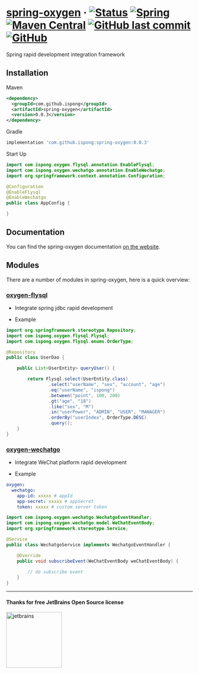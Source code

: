 # [spring-oxygen](https://github.com/ispong/spring-oxygen) &middot; [![Status](https://img.shields.io/badge/status-developing-ff69b4?style=flat-square)](https://github.com/ispong/spring-oxygen) [![Spring](https://img.shields.io/badge/spring-2.2.x-blue?style=flat-square)](https://spring.io/) [![Maven Central](https://img.shields.io/maven-central/v/com.github.ispong/spring-oxygen-flysql?style=flat-square)](https://search.maven.org/search?q=g:com.github.ispong) [![GitHub last commit](https://img.shields.io/github/last-commit/ispong/spring-oxygen?style=flat-square)](https://github.com/ispong/spring-oxygen) [![GitHub](https://img.shields.io/github/license/ispong/spring-oxygen?style=flat-square)](https://github.com/ispong/spring-oxygen/blob/master/LICENSE)

Spring rapid development integration framework

## Installation

Maven
```xml
<dependency>
  <groupId>com.github.ispong</groupId>
  <artifactId>spring-oxygen</artifactId>
  <version>0.0.3</version>
</dependency>
```

Gradle
```groovy
implementation 'com.github.ispong:spring-oxygen:0.0.3'
```

Start Up
```java
import com.ispong.oxygen.flysql.annotation.EnableFlysql;
import com.ispong.oxygen.wechatgo.annotation.EnableWechatgo;
import org.springframework.context.annotation.Configuration;

@Configuration
@EnableFlysql
@EnableWechatgo
public class AppConfig {

}
```

## Documentation

You can find the spring-oxygen documentation [on the website](https://ispong.gitee.io/spring-oxygen).  

## Modules

There are a number of modules in spring-oxygen, here is a quick overview:

### [oxygen-flysql](https://ispong.gitee.io/spring-oxygen)

- Integrate spring jdbc rapid development

- Example
```java
import org.springframework.stereotype.Repository;
import com.ispong.oxygen.flysql.Flysql;
import com.ispong.oxygen.flysql.enums.OrderType;

@Repository
public class UserDao {

    public List<UserEntity> queryUser() {

        return Flysql.select(UserEntity.class)
                .select("userName", "sex", "account", "age")
                .eq("userName", "ispong")
                .between("point", 100, 200)
                .gt("age", "18")
                .like("sex", "M")
                .in("userPower", "ADMIN", "USER", "MANAGER")
                .orderBy("userIndex", OrderType.DESC)
                .query();
    }
}
```

### [oxygen-wechatgo](https://ispong.gitee.io/spring-oxygen)

- Integrate WeChat platform rapid development

- Example
```yaml
oxygen:
  wechatgo:
    app-id: xxxxx # appId
    app-secret: xxxxx # appSecret
    token: xxxxx # custom server token
```

```java
import com.ispong.oxygen.wechatgo.WechatgoEventHandler;
import com.ispong.oxygen.wechatgo.model.WeChatEventBody;
import org.springframework.stereotype.Service;

@Service
public class WechatgoService implements WechatgoEventHandler {

    @Override
    public void subscribeEvent(WeChatEventBody weChatEventBody) {
        
        // do subscribe event
    }
}
```

***

#### Thanks for free JetBrains Open Source license

<a href="https://www.jetbrains.com/?from=spring-oxygen" target="_blank"><img src="https://github.com/ispong/spring-oxygen/blob/master/docs/jetbrains/jetbrains.png?raw=true" height="150" alt="jetbrains"/></a>
